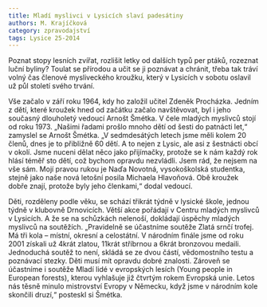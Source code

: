 ```yaml
---
title: Mladí myslivci v Lysicích slaví padesátiny
authors: M. Krajíčková
category: zpravodajství
tags: Lysice 25-2014 
---
```


Poznat stopy lesních zvířat, rozlišit letky od dalších typů per ptáků, rozeznat luční byliny? Toulat se přírodou a učit se ji poznávat a chránit, třeba tak tráví volný čas členové mysliveckého kroužku, který v Lysicích v sobotu oslavil už půl století svého trvání.

Vše začalo v září roku 1964, kdy ho založil učitel Zdeněk Procházka. Jedním z dětí, které kroužek hned od začátku začalo navštěvovat, byl i jeho současný dlouholetý vedoucí Arnošt Šmétka. V čele mladých myslivců stojí od roku 1973. „Našimi řadami prošlo mnoho dětí od šesti do patnácti let,“ zamyslel se Arnošt Šmétka. „V sedmdesátých letech jsme měli kolem 20 členů, dnes je to přibližně 60 dětí. A to nejen z Lysic, ale asi z šestnácti obcí v okolí. Jsme nuceni dělat něco jako přijímačky, protože se k nám každý rok hlásí téměř sto dětí, což bychom opravdu nezvládli. Jsem rád, že nejsem na vše sám. Mojí pravou rukou je Naďa Novotná, vysokoškolská studentka, stejně jako naše nová letošní posila Michaela Hlavoňová. Obě kroužek dobře znají, protože byly jeho členkami,“ dodal vedoucí.

Děti, rozděleny podle věku, se schází třikrát týdně v lysické škole, jednou týdně v klubovně Drnovicích. Větší akce  pořádají v Centru mladých myslivců v Lysicích. A že se na schůzkách nelenoší, dokládají úspěchy mladých myslivců na soutěžích. „Pravidelně se účastníme soutěže Zlatá srnčí trofej. Má tři kola – místní, okresní a celostátní. V národním finále jsme od roku 2001 získali už 4krát zlatou, 11krát stříbrnou a 6krát bronzovou medaili. Jednoduchá soutěž to není, skládá se ze dvou částí, vědomostního testu a poznávací stezky. Děti musí mít opravdu dobré znalosti. Zároveň se účastníme i soutěže Mladí lidé v evropských lesích (Young people in European forests), kterou vyhlašuje již čtvrtým rokem Evropská unie. Letos nás těsně minulo mistrovství Evropy v Německu, když jsme v národním kole skončili druzí,“ posteskl si Šmétka.